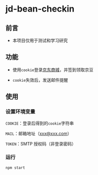 # jd-bean-checkin

## 前言

- 本项目仅用于测试和学习研究

## 功能

- 使用`cookie`登录[京东商城](https://www.m.jd.com)，并签到领取京豆

- `cookie`失效后，发送邮件提醒

## 使用

### 设置环境变量

`COOKIE`：登录后得到的`cookie`字符串

`MAIL`：邮箱地址（xxx@xxx.com）

`TOKEN`：SMTP 授权码（非登录密码）

### 运行

```js
npm start
```
